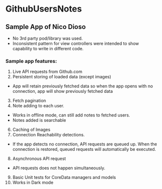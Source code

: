 # GithubUsersNotes

## Sample App of Nico Dioso

* No 3rd party pod/library was used.
* Inconsistent pattern for view controllers were intended to show capability to write in different code.

### Sample app features:
1. Live API requests from Github.com
2. Persistent storing of loaded data (except images)
 - App will retain previously fetched data so when the app opens with no connection, app will show previously fetched data
3. Fetch pagination
4. Note adding to each user.
 - Works in offline mode, can still add notes to fetched users.
 - Notes added is searchable
6. Caching of Images
7. Connection Reachability detections.
 - If the app detects no connection, API requests are queued up. When the connection is restored, queued requests will automatically be executed.
8. Asynchronous API request
 - API requests does not happen simultaneously.
9. Basic Unit tests for CoreData managers and models
10. Works in Dark mode
